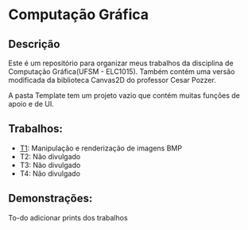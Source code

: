 # Computação Gráfica

## Descrição
Este é um repositório para organizar meus trabalhos da disciplina de
Computação Gráfica(UFSM - ELC1015). Também contém uma versão modificada
da biblioteca Canvas2D do professor Cesar Pozzer.

A pasta Template tem um projeto vazio que contém muitas funções de apoio
e de UI.

## Trabalhos:
* [T1](./T1-RodrigoAppelt): Manipulação e renderização de imagens BMP
* T2: Não divulgado
* T3: Não divulgado
* T4: Não divulgado

## Demonstrações:

To-do adicionar prints dos trabalhos
